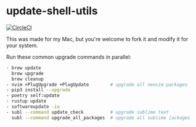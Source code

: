 # update-shell-utils
[![CircleCI](https://circleci.com/gh/y0ssar1an/update-shell-utils/tree/master.svg?style=svg)](https://circleci.com/gh/y0ssar1an/update-shell-utils/tree/master)

This was made for my Mac, but you're welcome to fork it and modify it for your
system.

Run these common upgrade commands in parallel:

```sh
- brew update
  brew upgrade
  brew cleanup
- nvim +PlugUpgrade +PlugUpdate        # upgrade all neovim packages
- pip3 install --upgrade
- poetry self:update
- rustup update
- softwareupdate -ia
- subl --command update_check          # upgrade sublime text
  subl --command upgrade_all_packages  # upgrade all sublime [ackages
```
